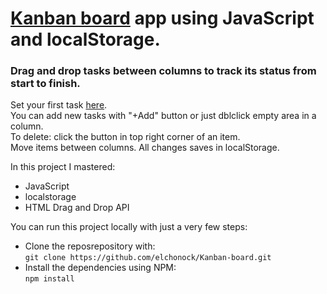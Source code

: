 # [Kanban board](https://elchonock.github.io/KanbanBoardPages/) app using JavaScript and localStorage. 
### Drag and drop tasks between columns to track its status from start to finish.

Set your first task [here](https://elchonock.github.io/KanbanBoardPages/).        
You can add new tasks with "+Add" button or just dblclick empty area in a column.          
To delete: click the button in top right corner of an item.                                    
Move items between columns.
All changes saves in localStorage.


In this project I mastered:
* JavaScript
* localstorage
* HTML Drag and Drop API

You can run this project locally with just a very few steps:
* Clone the reposrepository with:                      
  ```git clone https://github.com/elchonock/Kanban-board.git```
* Install the dependencies using NPM:                        
  ```npm install```
